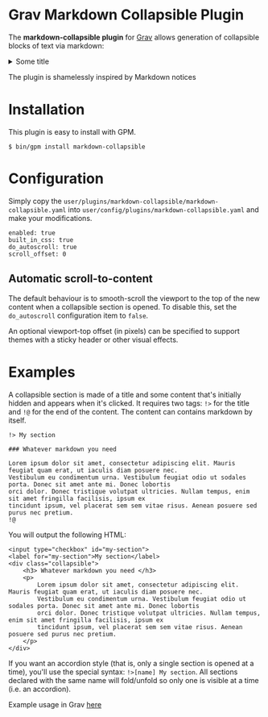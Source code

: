 # Grav Markdown Collapsible Plugin

The **markdown-collapsible plugin** for [Grav](http://github.com/getgrav/grav) allows generation of collapsible blocks of text via markdown:
<details><summary>Some title</summary>

The *main text goes here*
</details>

The plugin is shamelessly inspired by Markdown notices

# Installation

This plugin is easy to install with GPM.

```
$ bin/gpm install markdown-collapsible
```

# Configuration

Simply copy the `user/plugins/markdown-collapsible/markdown-collapsible.yaml` into `user/config/plugins/markdown-collapsible.yaml` and make your modifications.

```
enabled: true
built_in_css: true
do_autoscroll: true
scroll_offset: 0
```

## Automatic scroll-to-content
The default behaviour is to smooth-scroll the viewport to the top of the new content when a collapsible section is opened. To disable this, set the `do_autoscroll` configuration item to `false`.

An optional viewport-top offset (in pixels) can be specified to support themes with a sticky header or other visual effects.

# Examples

A collapsible section is made of a title and some content that's initially hidden and appears when it's clicked. 
It requires two tags: `!>` for the title and `!@` for the end of the content. The content can contains markdown by itself. 

```
!> My section

### Whatever markdown you need

Lorem ipsum dolor sit amet, consectetur adipiscing elit. Mauris feugiat quam erat, ut iaculis diam posuere nec.
Vestibulum eu condimentum urna. Vestibulum feugiat odio ut sodales porta. Donec sit amet ante mi. Donec lobortis
orci dolor. Donec tristique volutpat ultricies. Nullam tempus, enim sit amet fringilla facilisis, ipsum ex
tincidunt ipsum, vel placerat sem sem vitae risus. Aenean posuere sed purus nec pretium.
!@
```

You will output the following HTML:

```
<input type="checkbox" id="my-section">
<label for="my-section">My section</label>
<div class="collapsible">
    <h3> Whatever markdown you need </h3>
    <p>
        Lorem ipsum dolor sit amet, consectetur adipiscing elit. Mauris feugiat quam erat, ut iaculis diam posuere nec.
        Vestibulum eu condimentum urna. Vestibulum feugiat odio ut sodales porta. Donec sit amet ante mi. Donec lobortis
        orci dolor. Donec tristique volutpat ultricies. Nullam tempus, enim sit amet fringilla facilisis, ipsum ex
        tincidunt ipsum, vel placerat sem sem vitae risus. Aenean posuere sed purus nec pretium.
    </p>
</div>
```

If you want an accordion style (that is, only a single section is opened at a time), you'll use the special syntax:
`!>[name] My section`.
All sections declared with the same name will fold/unfold so only one is visible at a time (i.e. an accordion).


Example usage in Grav [here](https://blog.cyril.by/en/documentation/emqtt5-doc/emqtt5)
